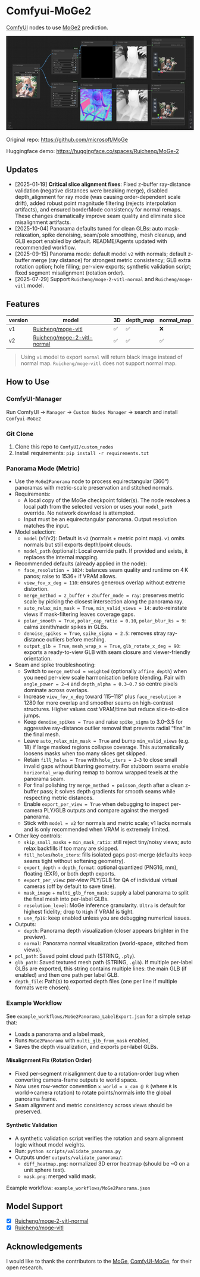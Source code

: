 # Comfyui-MoGe2

[ComfyUI](https://github.com/comfyanonymous/ComfyUI) nodes to use [MoGe2](https://github.com/microsoft/MoGe) prediction.

![](./example_workflows/MoGe2.jpg)

Original repo: https://github.com/microsoft/MoGe

Huggingface demo: https://huggingface.co/spaces/Ruicheng/MoGe-2

## Updates

- [2025-01-19] **Critical slice alignment fixes**: Fixed z-buffer ray-distance validation (negative distances were breaking merge), disabled depth_alignment for ray mode (was causing order-dependent scale drift), added robust point magnitude filtering (rejects interpolation artifacts), and ensured borderMode consistency for normal remaps. These changes dramatically improve seam quality and eliminate slice misalignment artifacts.
- [2025-10-04] Panorama defaults tuned for clean GLBs: auto mask-relaxation, spike denoising, seam/pole smoothing, mesh cleanup, and GLB export enabled by default. README/Agents updated with recommended workflow.
- [2025-09-15] Panorama mode: default model `v2` with normals; default z-buffer merge (ray distance) for strongest metric consistency; GLB extra rotation option; hole filling; per-view exports; synthetic validation script; fixed segment misalignment (rotation order).
- [2025-07-29] Support `Ruicheng/moge-2-vitl-normal` and `Ruicheng/moge-vitl` model.

## Features

|version|model|3D|depth_map|normal_map|
|---|---|---|---|---|
|v1|[Ruicheng/moge-vitl](https://huggingface.co/Ruicheng/moge-vitl/tree/main)|✅|✅|❌|
|v2|[Ruicheng/moge-2-vitl-normal](https://huggingface.co/Ruicheng/moge-2-vitl-normal/tree/main)|✅|✅|✅|

> Using `v1` model to export `normal` will return black image instead of normal map. `Ruicheng/moge-vitl` does not support normal map.

## How to Use

### ComfyUI-Manager

Run ComfyUI → `Manager` → `Custom Nodes Manager` → search and install `Comfyui-MoGe2`

### Git Clone

1. Clone this repo to `ComfyUI/custom_nodes` 
2. Install requirements: `pip install -r requirements.txt`

### Panorama Mode (Metric)

- Use the `MoGe2Panorama` node to process equirectangular (360°) panoramas with metric-scale preservation and stitched normals.
- Requirements:
  - A local copy of the MoGe checkpoint folder(s). The node resolves a local path from the selected version or uses your `model_path` override. No network download is attempted.
  - Input must be an equirectangular panorama. Output resolution matches the input.
- Model selection:
  - `model` (v1/v2): Default is `v2` (normals + metric point map). `v1` omits normals but still exports depth/point clouds.
  - `model_path` (optional): Local override path. If provided and exists, it replaces the internal mapping.
- Recommended defaults (already applied in the node):
  - `face_resolution = 1024`: balances seam quality and runtime on 4 K panos; raise to 1536+ if VRAM allows.
  - `view_fov_x_deg = 110`: ensures generous overlap without extreme distortion.
  - `merge_method = z_buffer` + `zbuffer_mode = ray`: preserves metric scale by picking the closest intersection along the panorama ray.
  - `auto_relax_min_mask = True`, `min_valid_views = 14`: auto-reinstate views if mask-filtering leaves coverage gaps.
  - `polar_smooth = True`, `polar_cap_ratio = 0.10`, `polar_blur_ks = 9`: calms zenith/nadir spikes in GLBs.
  - `denoise_spikes = True`, `spike_sigma = 2.5`: removes stray ray-distance outliers before meshing.
  - `output_glb = True`, `mesh_wrap_x = True`, `glb_rotate_x_deg = 90`: exports a ready-to-view GLB with seam closure and viewer-friendly orientation.
- Seam and spike troubleshooting:
  - Switch to `merge_method = weighted` (optionally `affine_depth`) when you need per-view scale harmonisation before blending. Pair with `angle_power = 2–4` and `depth_alpha = 0.3–0.7` so centre pixels dominate across overlaps.
  - Increase `view_fov_x_deg` toward 115–118° plus `face_resolution` ≥ 1280 for more overlap and smoother seams on high-contrast structures. Higher values cost VRAM/time but reduce slice-to-slice jumps.
  - Keep `denoise_spikes = True` and raise `spike_sigma` to 3.0–3.5 for aggressive ray-distance outlier removal that prevents radial “fins” in the final mesh.
  - Leave `auto_relax_min_mask = True` and bump `min_valid_views` (e.g. 18) if large masked regions collapse coverage. This automatically loosens masks when too many slices get skipped.
  - Retain `fill_holes = True` with `hole_iters = 2–3` to close small invalid gaps without blurring geometry. For stubborn seams enable `horizontal_wrap` during remap to borrow wrapped texels at the panorama seam.
  - For final polishing try `merge_method = poisson_depth` after a clean z-buffer pass; it solves depth gradients for smooth seams while respecting metric distances.
  - Enable `export_per_view = True` when debugging to inspect per-camera PLY/GLB outputs and compare against the merged panorama.
  - Stick with `model = v2` for normals and metric scale; v1 lacks normals and is only recommended when VRAM is extremely limited.
- Other key controls:
  - `skip_small_masks` + `min_mask_ratio`: still reject tiny/noisy views; auto relax backfills if too many are skipped.
  - `fill_holes`/`hole_iters`: fills isolated gaps post-merge (defaults keep seams tight without softening geometry).
  - `export_depth` + `depth_format`: optional quantized (PNG16, mm), floating (EXR), or both depth exports.
  - `export_per_view`: per-view PLY/GLB for QA of individual virtual cameras (off by default to save time).
  - `mask_image` + `multi_glb_from_mask`: supply a label panorama to split the final mesh into per-label GLBs.
  - `resolution_level`: MoGe inference granularity. `Ultra` is default for highest fidelity; drop to `High` if VRAM is tight.
  - `use_fp16`: keep enabled unless you are debugging numerical issues.
- Outputs:
  - `depth`: Panorama depth visualization (closer appears brighter in the preview).
  - `normal`: Panorama normal visualization (world-space, stitched from views).
- `pcl_path`: Saved point cloud path (STRING, `.ply`).
- `glb_path`: Saved textured mesh path (STRING, `.glb`). If multiple per-label GLBs are exported, this string contains multiple lines: the main GLB (if enabled) and then one path per label GLB.
 - `depth_file`: Path(s) to exported depth files (one per line if multiple formats were chosen).

### Example Workflow

See `example_workflows/MoGe2Panorama_LabelExport.json` for a simple setup that:
- Loads a panorama and a label mask,
- Runs `MoGe2Panorama` with `multi_glb_from_mask` enabled,
- Saves the depth visualization, and exports per‑label GLBs.

#### Misalignment Fix (Rotation Order)

- Fixed per-segment misalignment due to a rotation-order bug when converting camera-frame outputs to world space.
- Now uses row-vector convention `x_world = x_cam @ R` (where `R` is world→camera rotation) to rotate points/normals into the global panorama frame.
- Seam alignment and metric consistency across views should be preserved.

#### Synthetic Validation

- A synthetic validation script verifies the rotation and seam alignment logic without model weights.
- Run: `python scripts/validate_panorama.py`
- Outputs under `outputs/validate_panorama/`:
  - `diff_heatmap.png`: normalized 3D error heatmap (should be ~0 on a unit sphere test).
  - `mask.png`: merged valid mask.

Example workflow: `example_workflows/MoGe2Panorama.json`


## Model Support

- [x] [Ruicheng/moge-2-vitl-normal](https://huggingface.co/Ruicheng/moge-2-vitl-normal/tree/main)
- [x] [Ruicheng/moge-vitl](https://huggingface.co/Ruicheng/moge-vitl/tree/main)

## Acknowledgements

I would like to thank the contributors to the [MoGe](https://github.com/microsoft/MoGe), [ComfyUI-MoGe](https://github.com/kijia), for their open research.

